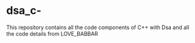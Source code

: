 # dsa_c-

This repository contains all the code components of C++ with Dsa and all the code details from LOVE_BABBAR
